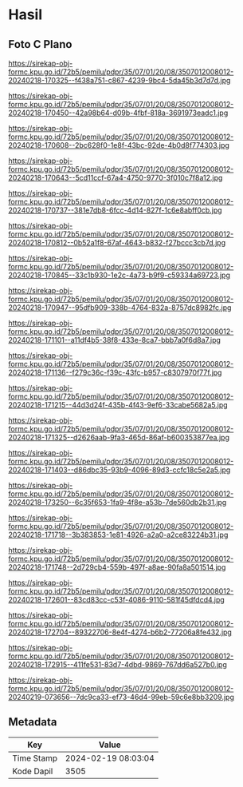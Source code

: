 # Hasil

## Foto C Plano

https://sirekap-obj-formc.kpu.go.id/72b5/pemilu/pdpr/35/07/01/20/08/3507012008012-20240218-170325--f438a751-c867-4239-9bc4-5da45b3d7d7d.jpg

https://sirekap-obj-formc.kpu.go.id/72b5/pemilu/pdpr/35/07/01/20/08/3507012008012-20240218-170450--42a98b64-d09b-4fbf-818a-3691973eadc1.jpg

https://sirekap-obj-formc.kpu.go.id/72b5/pemilu/pdpr/35/07/01/20/08/3507012008012-20240218-170608--2bc628f0-1e8f-43bc-92de-4b0d8f774303.jpg

https://sirekap-obj-formc.kpu.go.id/72b5/pemilu/pdpr/35/07/01/20/08/3507012008012-20240218-170643--5cd11ccf-67a4-4750-9770-3f010c7f8a12.jpg

https://sirekap-obj-formc.kpu.go.id/72b5/pemilu/pdpr/35/07/01/20/08/3507012008012-20240218-170737--381e7db8-6fcc-4d14-827f-1c6e8abff0cb.jpg

https://sirekap-obj-formc.kpu.go.id/72b5/pemilu/pdpr/35/07/01/20/08/3507012008012-20240218-170812--0b52a1f8-67af-4643-b832-f27bccc3cb7d.jpg

https://sirekap-obj-formc.kpu.go.id/72b5/pemilu/pdpr/35/07/01/20/08/3507012008012-20240218-170845--33c1b930-1e2c-4a73-b9f9-c59334a69723.jpg

https://sirekap-obj-formc.kpu.go.id/72b5/pemilu/pdpr/35/07/01/20/08/3507012008012-20240218-170947--95dfb909-338b-4764-832a-8757dc8982fc.jpg

https://sirekap-obj-formc.kpu.go.id/72b5/pemilu/pdpr/35/07/01/20/08/3507012008012-20240218-171101--a11df4b5-38f8-433e-8ca7-bbb7a0f6d8a7.jpg

https://sirekap-obj-formc.kpu.go.id/72b5/pemilu/pdpr/35/07/01/20/08/3507012008012-20240218-171136--f279c36c-f39c-43fc-b957-c8307970f77f.jpg

https://sirekap-obj-formc.kpu.go.id/72b5/pemilu/pdpr/35/07/01/20/08/3507012008012-20240218-171215--44d3d24f-435b-4f43-9ef6-33cabe5682a5.jpg

https://sirekap-obj-formc.kpu.go.id/72b5/pemilu/pdpr/35/07/01/20/08/3507012008012-20240218-171325--d2626aab-9fa3-465d-86af-b600353877ea.jpg

https://sirekap-obj-formc.kpu.go.id/72b5/pemilu/pdpr/35/07/01/20/08/3507012008012-20240218-171403--d86dbc35-93b9-4096-89d3-ccfc18c5e2a5.jpg

https://sirekap-obj-formc.kpu.go.id/72b5/pemilu/pdpr/35/07/01/20/08/3507012008012-20240218-173250--6c35f653-1fa9-4f8e-a53b-7de560db2b31.jpg

https://sirekap-obj-formc.kpu.go.id/72b5/pemilu/pdpr/35/07/01/20/08/3507012008012-20240218-171718--3b383853-1e81-4926-a2a0-a2ce83224b31.jpg

https://sirekap-obj-formc.kpu.go.id/72b5/pemilu/pdpr/35/07/01/20/08/3507012008012-20240218-171748--2d729cb4-559b-497f-a8ae-90fa8a501514.jpg

https://sirekap-obj-formc.kpu.go.id/72b5/pemilu/pdpr/35/07/01/20/08/3507012008012-20240218-172601--83cd83cc-c53f-4086-9110-581f45dfdcd4.jpg

https://sirekap-obj-formc.kpu.go.id/72b5/pemilu/pdpr/35/07/01/20/08/3507012008012-20240218-172704--89322706-8e4f-4274-b6b2-77206a8fe432.jpg

https://sirekap-obj-formc.kpu.go.id/72b5/pemilu/pdpr/35/07/01/20/08/3507012008012-20240218-172915--411fe531-83d7-4dbd-9869-767dd6a527b0.jpg

https://sirekap-obj-formc.kpu.go.id/72b5/pemilu/pdpr/35/07/01/20/08/3507012008012-20240219-073656--7dc9ca33-ef73-46d4-99eb-59c6e8bb3209.jpg


## Metadata

| Key        | Value               |
| ---------- | ------------------- |
| Time Stamp | 2024-02-19 08:03:04 |
| Kode Dapil | 3505                |



